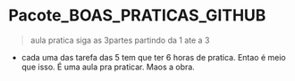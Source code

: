 # Pacote_BOAS_PRATICAS_GITHUB

>aula pratica siga as 3partes partindo da 1 ate a 3  
- cada uma das tarefa das 5 tem que ter 6 horas de pratica. Entao é meio que isso. É uma aula pra praticar. Maos a obra.          

